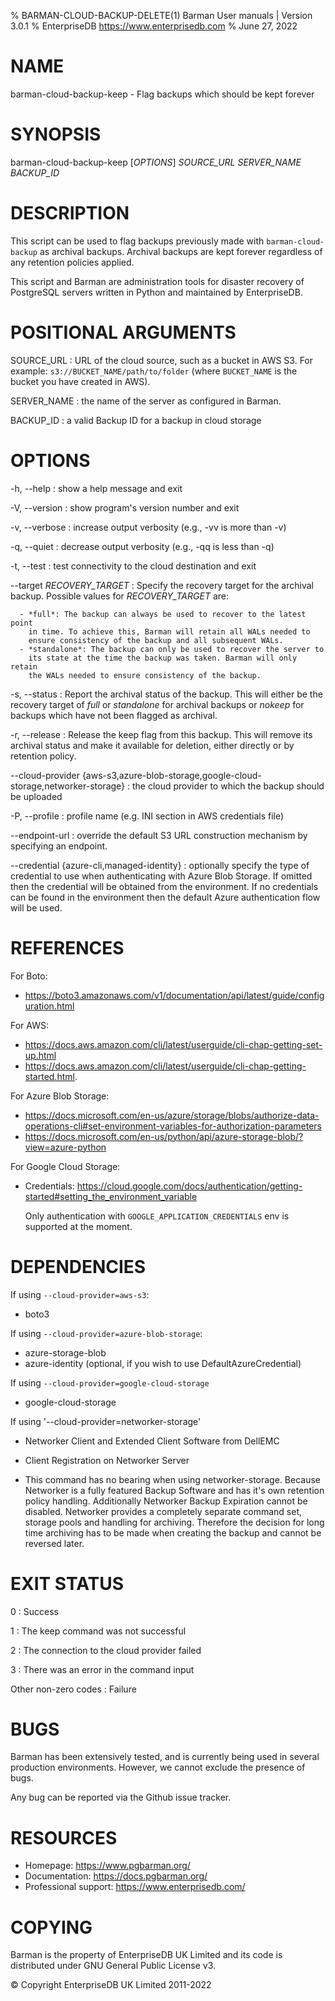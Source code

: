 % BARMAN-CLOUD-BACKUP-DELETE(1) Barman User manuals | Version 3.0.1
% EnterpriseDB <https://www.enterprisedb.com>
% June 27, 2022

# NAME

barman-cloud-backup-keep - Flag backups which should be kept forever


# SYNOPSIS

barman-cloud-backup-keep [*OPTIONS*] *SOURCE_URL* *SERVER_NAME* *BACKUP_ID*


# DESCRIPTION

This script can be used to flag backups previously made with
`barman-cloud-backup` as archival backups. Archival backups are kept forever
regardless of any retention policies applied.

This script and Barman are administration tools for disaster recovery
of PostgreSQL servers written in Python and maintained by EnterpriseDB.


# POSITIONAL ARGUMENTS

SOURCE_URL
:    URL of the cloud source, such as a bucket in AWS S3.
     For example: `s3://BUCKET_NAME/path/to/folder` (where `BUCKET_NAME`
     is the bucket you have created in AWS).

SERVER_NAME
:    the name of the server as configured in Barman.

BACKUP_ID
:    a valid Backup ID for a backup in cloud storage

# OPTIONS

-h, --help
:    show a help message and exit

-V, --version
:    show program's version number and exit

-v, --verbose
:    increase output verbosity (e.g., -vv is more than -v)

-q, --quiet
:    decrease output verbosity (e.g., -qq is less than -q)

-t, --test
:    test connectivity to the cloud destination and exit

--target *RECOVERY_TARGET*
:   Specify the recovery target for the archival backup.
    Possible values for *RECOVERY_TARGET* are:

      - *full*: The backup can always be used to recover to the latest point
        in time. To achieve this, Barman will retain all WALs needed to
        ensure consistency of the backup and all subsequent WALs.
      - *standalone*: The backup can only be used to recover the server to
        its state at the time the backup was taken. Barman will only retain
        the WALs needed to ensure consistency of the backup.

-s, --status
:   Report the archival status of the backup. This will either be the
    recovery target of *full* or *standalone* for archival backups or
    *nokeep* for backups which have not been flagged as archival.

-r, --release
:   Release the keep flag from this backup. This will remove its archival
    status and make it available for deletion, either directly or by
    retention policy.

--cloud-provider {aws-s3,azure-blob-storage,google-cloud-storage,networker-storage}
:    the cloud provider to which the backup should be uploaded

-P, --profile
:    profile name (e.g. INI section in AWS credentials file)

--endpoint-url
:    override the default S3 URL construction mechanism by specifying an endpoint.

--credential {azure-cli,managed-identity}
:    optionally specify the type of credential to use when authenticating with
     Azure Blob Storage. If omitted then the credential will be obtained from the
     environment. If no credentials can be found in the environment then the default
     Azure authentication flow will be used.

# REFERENCES

For Boto:

* https://boto3.amazonaws.com/v1/documentation/api/latest/guide/configuration.html

For AWS:

* https://docs.aws.amazon.com/cli/latest/userguide/cli-chap-getting-set-up.html
* https://docs.aws.amazon.com/cli/latest/userguide/cli-chap-getting-started.html.

For Azure Blob Storage:

* https://docs.microsoft.com/en-us/azure/storage/blobs/authorize-data-operations-cli#set-environment-variables-for-authorization-parameters
* https://docs.microsoft.com/en-us/python/api/azure-storage-blob/?view=azure-python

For Google Cloud Storage:
* Credentials: https://cloud.google.com/docs/authentication/getting-started#setting_the_environment_variable

  Only authentication with `GOOGLE_APPLICATION_CREDENTIALS` env is supported at the moment.

# DEPENDENCIES

If using `--cloud-provider=aws-s3`:

* boto3

If using `--cloud-provider=azure-blob-storage`:

* azure-storage-blob
* azure-identity (optional, if you wish to use DefaultAzureCredential)

If using `--cloud-provider=google-cloud-storage`
* google-cloud-storage 

If using '--cloud-provider=networker-storage'
* Networker Client and Extended Client Software from DellEMC
* Client Registration on Networker Server

* This command has no bearing when using networker-storage. Because Networker is a fully featured
  Backup Software and has it's own retention policy handling. Additionally Networker Backup Expiration
  cannot be disabled. Networker provides a completely separate command set, storage pools and handling
  for archiving. Therefore the decision for long time archiving has to be made when creating the backup
  and cannot be reversed later.

# EXIT STATUS

0
:   Success

1
:   The keep command was not successful

2
:   The connection to the cloud provider failed

3
:   There was an error in the command input

Other non-zero codes
:   Failure


# BUGS

Barman has been extensively tested, and is currently being used in several
production environments. However, we cannot exclude the presence of bugs.

Any bug can be reported via the Github issue tracker.


# RESOURCES

* Homepage: <https://www.pgbarman.org/>
* Documentation: <https://docs.pgbarman.org/>
* Professional support: <https://www.enterprisedb.com/>


# COPYING

Barman is the property of EnterpriseDB UK Limited
and its code is distributed under GNU General Public License v3.

© Copyright EnterpriseDB UK Limited 2011-2022

